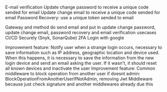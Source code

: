 E-mail verification
Update change password to receive a unique code sended for email
Update change email to receive a unique code sended for email
Password Recovery: use a unique token sended to email

Gateway and method do send email and put in update change password, update change email, password recovery and email verification usecases
CI/CD Securely (Snyk, SonarQube)
2FA
Login with google

Improvement feature: Notify user when a strange login occurs, necessary to save information such as IP address, geographic location and device used. When this happens, it is necessary to save the information from the new login device and send an email asking the user. If it wasn't, it should reset all known devices and inactivate the user
Improvement feature: Common middleware to block operation from another user if doesnt admin: BlockOperationFromAnotherUserIfNotAdmin, removing Jwt Middleware because just check signature and another middlewares already due this